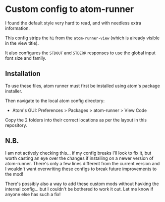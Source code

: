 # Custom config to atom-runner

I found the default style very hard to read, and with needless extra information.

This config strips the `h1` from the `atom-runner-view` (which is already visible in the view title).

It also configures the `STDOUT` and `STDERR` responses to use the global input font size and family.

## Installation

To use these files, atom runner must first be installed using atom's package installer.

Then navigate to the local atom config directory:
* Atom's GUI: Preferences > Packages > atom-runner > View Code

Copy the 2 folders into their correct locations as per the layout in this repository.

## N.B.

I am not actively checking this... if my config breaks I'll look to fix it, but worth casting an eye over the changes if installing on a newer version of atom-runner. There's only a few lines different from the current version and I wouldn't want overwriting these configs to break future improvements to the mod!

There's possibly also a way to add these custom mods without havking the internal config... but I couldn't be bothered to work it out. Let me know if anyone else has such a fix!
